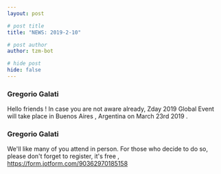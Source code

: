 ```yaml
---
layout: post

# post title
title: "NEWS: 2019-2-10"

# post author
author: tzm-bot

# hide post
hide: false
---
```


### Gregorio Galati

Hello friends ! In case you are not aware already, Zday 2019 Global Event will take place in Buenos Aires , Argentina on March 23rd 2019 .


### Gregorio Galati

We'll like many of you attend in person. For those who decide to do so, please don't forget to register, it's free , https://form.jotform.com/90362970185158


